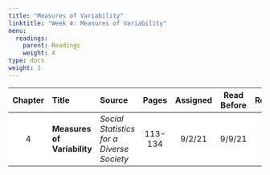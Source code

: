 ```yaml
---
title: "Measures of Variability"
linktitle: "Week 4: Measures of Variability"
menu:
  readings:
    parent: Readings
    weight: 4
type: docs
weight: 1
---
```

<script src="/rmarkdown-libs/kePrint/kePrint.js"></script>
<link href="/rmarkdown-libs/lightable/lightable.css" rel="stylesheet" />



<style>
table > tbody > tr:hover > td, table > tbody > tr:hover > th {
  background-color: #ffffff;
}
</style>



<table class="table table-striped table-hover" style="width: auto !important; margin-left: auto; margin-right: auto;">
 <thead>
  <tr>
   <th style="text-align:center;background-color: #ffffff !important;vertical-align: middle !important;"> Chapter </th>
   <th style="text-align:left;background-color: #ffffff !important;vertical-align: middle !important;"> Title </th>
   <th style="text-align:left;background-color: #ffffff !important;vertical-align: middle !important;"> Source </th>
   <th style="text-align:center;background-color: #ffffff !important;vertical-align: middle !important;"> Pages </th>
   <th style="text-align:center;background-color: #ffffff !important;vertical-align: middle !important;"> Assigned </th>
   <th style="text-align:center;background-color: #ffffff !important;vertical-align: middle !important;"> Read Before </th>
   <th style="text-align:center;background-color: #ffffff !important;vertical-align: middle !important;"> Required </th>
  </tr>
 </thead>
<tbody>
  <tr>
   <td style="text-align:center;width: 5em; background-color: #ffffff !important;vertical-align: middle !important;"> 4 </td>
   <td style="text-align:left;width: 20em; background-color: #ffffff !important;vertical-align: middle !important;"> <b>Measures of Variability</b> </td>
   <td style="text-align:left;width: 12em; background-color: #ffffff !important;vertical-align: middle !important;"> <i>Social Statistics for a Diverse Society</i> </td>
   <td style="text-align:center;width: 5em; background-color: #ffffff !important;vertical-align: middle !important;"> 113-134 </td>
   <td style="text-align:center;width: 10em; background-color: #ffffff !important;vertical-align: middle !important;"> 9/2/21 </td>
   <td style="text-align:center;width: 10em; background-color: #ffffff !important;vertical-align: middle !important;"> 9/9/21 </td>
   <td style="text-align:center;width: 10em; background-color: #ffffff !important;vertical-align: middle !important;"> <svg aria-hidden="true" role="img" viewbox="0 0 512 512" style="height:15px;width:15px;vertical-align:-0.125em;margin-left:auto;margin-right:auto;font-size:inherit;fill:#428bca;overflow:visible;position:relative;"><path d="M0 256C0 114.6 114.6 0 256 0C397.4 0 512 114.6 512 256C512 397.4 397.4 512 256 512C114.6 512 0 397.4 0 256zM371.8 211.8C382.7 200.9 382.7 183.1 371.8 172.2C360.9 161.3 343.1 161.3 332.2 172.2L224 280.4L179.8 236.2C168.9 225.3 151.1 225.3 140.2 236.2C129.3 247.1 129.3 264.9 140.2 275.8L204.2 339.8C215.1 350.7 232.9 350.7 243.8 339.8L371.8 211.8z"></path></svg> </td>
  </tr>
</tbody>
</table>
